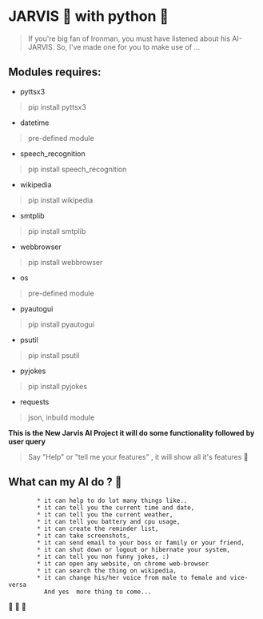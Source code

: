 # __JARVIS :robot: with python__ :wave:

> If you're big fan of Ironman, you must have listened about his AI-JARVIS. So, I've made one for you to make use of ...

## Modules requires:

* pyttsx3
> pip install pyttsx3

* datetime
> pre-defined module

* speech_recognition
> pip install speech_recognition

* wikipedia
> pip install wikipedia

* smtplib
> pip install smtplib

* webbrowser
> pip install webbrowser

* os
> pre-defined module

* pyautogui
> pip install pyautogui

* psutil
> pip install psutil

* pyjokes
> pip install pyjokes

* requests
> json, inbuild module


__This is the New Jarvis AI Project it will do some functionality followed by user query__

> Say "Help" or "tell me your features" , it will show all it's features :brain:

## What can my AI do ?  :kangaroo:
            * it can help to do lot many things like..
            * it can tell you the current time and date,
            * it can tell you the current weather,
            * it can tell you battery and cpu usage,
            * it can create the reminder list,
            * it can take screenshots,
            * it can send email to your boss or family or your friend,
            * it can shut down or logout or hibernate your system,
            * it can tell you non funny jokes, :)
            * it can open any website, on chrome web-browser
            * it can search the thing on wikipedia,
            * it can change his/her voice from male to female and vice-versa
              And yes  more thing to come...
            
:see_no_evil: :speak_no_evil: :hear_no_evil:

